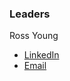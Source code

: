 ### Leaders
Ross Young 
* [LinkedIn](https://www.linkedin.com/in/mrrossyoung/)
* [Email](mailto://rossayoung@gmail.com?subject=TaSM)
